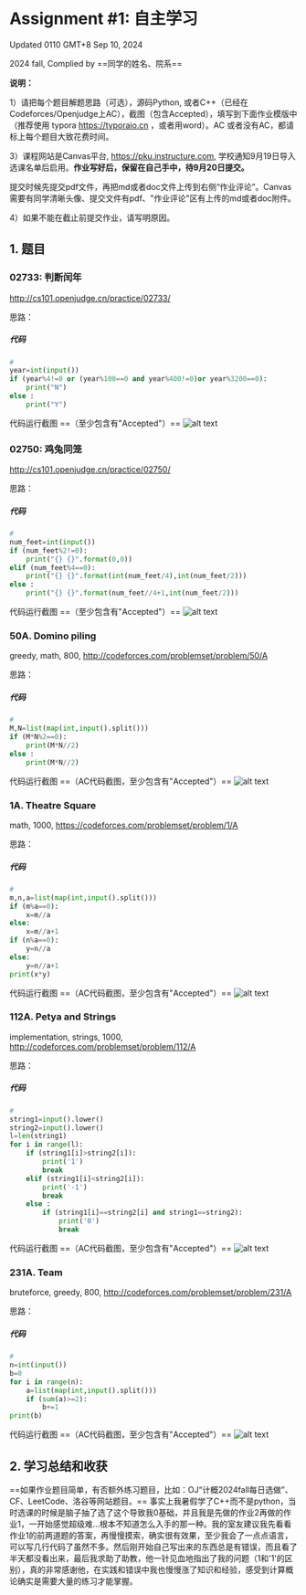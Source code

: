 # Assignment #1: 自主学习

Updated 0110 GMT+8 Sep 10, 2024

2024 fall, Complied by ==同学的姓名、院系==



**说明：**

1）请把每个题目解题思路（可选），源码Python, 或者C++（已经在Codeforces/Openjudge上AC），截图（包含Accepted），填写到下面作业模版中（推荐使用 typora https://typoraio.cn ，或者用word）。AC 或者没有AC，都请标上每个题目大致花费时间。

3）课程网站是Canvas平台, https://pku.instructure.com, 学校通知9月19日导入选课名单后启用。**作业写好后，保留在自己手中，待9月20日提交。**

提交时候先提交pdf文件，再把md或者doc文件上传到右侧“作业评论”。Canvas需要有同学清晰头像、提交文件有pdf、"作业评论"区有上传的md或者doc附件。

4）如果不能在截止前提交作业，请写明原因。



## 1. 题目

### 02733: 判断闰年

http://cs101.openjudge.cn/practice/02733/



思路：



##### 代码

```python
# 
year=int(input())
if (year%4!=0 or (year%100==0 and year%400!=0)or year%3200==0):
    print("N")
else :
    print("Y")
```



代码运行截图 ==（至少包含有"Accepted"）==
![alt text](02733.png)




### 02750: 鸡兔同笼

http://cs101.openjudge.cn/practice/02750/



思路：



##### 代码

```python
# 
num_feet=int(input())
if (num_feet%2!=0):
    print("{} {}".format(0,0))
elif (num_feet%4==0):
    print("{} {}".format(int(num_feet/4),int(num_feet/2)))
else :
    print("{} {}".format(num_feet//4+1,int(num_feet/2)))

```



代码运行截图 ==（至少包含有"Accepted"）==
![alt text](02750.png)




### 50A. Domino piling

greedy, math, 800, http://codeforces.com/problemset/problem/50/A



思路：



##### 代码

```python
# 
M,N=list(map(int,input().split()))
if (M*N%2==0):
    print(M*N//2)
else :
    print(M*N//2)
```



代码运行截图 ==（AC代码截图，至少包含有"Accepted"）==
![alt text](50A.png)




### 1A. Theatre Square

math, 1000, https://codeforces.com/problemset/problem/1/A



思路：



##### 代码

```python
# 
m,n,a=list(map(int,input().split()))
if (m%a==0):
    x=m//a
else:
    x=m//a+1
if (n%a==0):
    y=n//a
else:
    y=n//a+1
print(x*y)
```



代码运行截图 ==（AC代码截图，至少包含有"Accepted"）==
![alt text](1A.png)




### 112A. Petya and Strings

implementation, strings, 1000, http://codeforces.com/problemset/problem/112/A



思路：



##### 代码

```python
# 
string1=input().lower()
string2=input().lower()
l=len(string1)
for i in range(l):
    if (string1[i]>string2[i]):
        print('1')
        break
    elif (string1[i]<string2[i]):
        print('-1')
        break
    else :
        if (string1[i]==string2[i] and string1==string2):
            print('0')
            break

```



代码运行截图 ==（AC代码截图，至少包含有"Accepted"）==
![alt text](112A.png)




### 231A. Team

bruteforce, greedy, 800, http://codeforces.com/problemset/problem/231/A



思路：



##### 代码

```python
# 
n=int(input())
b=0
for i in range(n):
    a=list(map(int,input().split()))
    if (sum(a)>=2):
        b+=1
print(b)
```



代码运行截图 ==（AC代码截图，至少包含有"Accepted"）==
![alt text](231A.png)




## 2. 学习总结和收获

==如果作业题目简单，有否额外练习题目，比如：OJ“计概2024fall每日选做”、CF、LeetCode、洛谷等网站题目。==
事实上我暑假学了C++而不是python，当时选课的时候是脑子抽了选了这个导致我0基础，并且我是先做的作业2再做的作业1，一开始感觉超级难...根本不知道怎么入手的那一种。我的室友建议我先看看作业1的前两道题的答案，再慢慢摸索，确实很有效果，至少我会了一点点语言，可以写几行代码了虽然不多。然后刚开始自己写出来的东西总是有错误，而且看了半天都没看出来，最后我求助了助教，他一针见血地指出了我的问题（1和'1'的区别），真的非常感谢他，在实践和错误中我也慢慢涨了知识和经验，感受到计算概论确实是需要大量的练习才能掌握。
